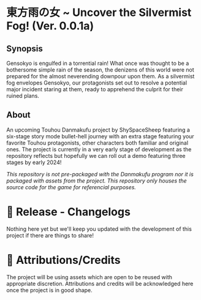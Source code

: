 # 東方雨の女 ~ Uncover the Silvermist Fog! (Ver. 0.0.1a)
## Synopsis
Gensokyo is engulfed in a torrential rain! What once was thought to be a bothersome simple rain of the season, the denizens of this world were not prepared for the almost neverending downpour upon them. As a silvermist fog envelopes Gensokyo, our protagonists set out to resolve a potential major incident staring at them, ready to apprehend the culprit for their ruined plans.

## About
An upcoming Touhou Danmakufu project by ShySpaceSheep featuring a six-stage story mode bullet-hell journey with an extra stage featuring your favorite Touhou protagonists, other characters both familiar and original ones. The project is currently in a very early stage of development as the repository reflects but hopefully we can roll out a demo featuring three stages by early 2024!

*This repository is not pre-packaged with the Danmakufu program nor it is packaged with assets from the project. This repository only houses the source code for the game for referencial purposes.*

# 📰 Release - Changelogs
Nothing here yet but we'll keep you updated with the development of this project if there are things to share!

# 📜 Attributions/Credits
The project will be using assets which are open to be reused with appropriate discretion. Attributions and credits will be acknowledged here once the project is in good shape.
